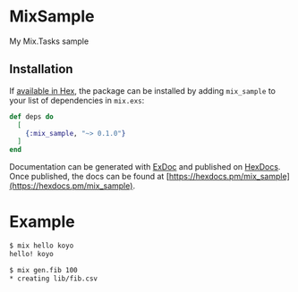 # MixSample

My Mix.Tasks sample

## Installation

If [available in Hex](https://hex.pm/docs/publish), the package can be installed
by adding `mix_sample` to your list of dependencies in `mix.exs`:

```elixir
def deps do
  [
    {:mix_sample, "~> 0.1.0"}
  ]
end
```

Documentation can be generated with [ExDoc](https://github.com/elixir-lang/ex_doc)
and published on [HexDocs](https://hexdocs.pm). Once published, the docs can
be found at [https://hexdocs.pm/mix_sample](https://hexdocs.pm/mix_sample).

# Example

```bash
$ mix hello koyo
hello! koyo
```

```bash
$ mix gen.fib 100
* creating lib/fib.csv
```

